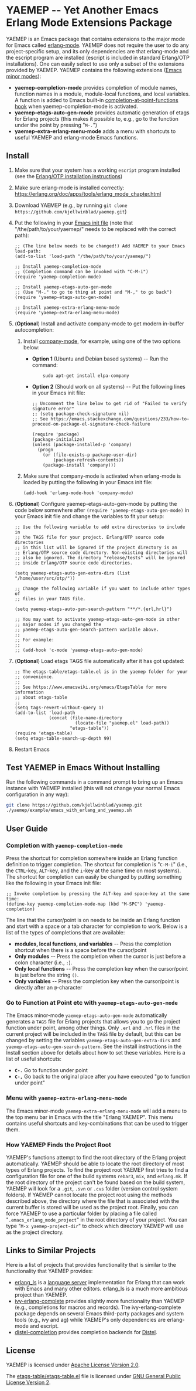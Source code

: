 
YAEMEP -- Yet Another Emacs Erlang Mode Extensions Package
==========================================================

YAEMEP is an Emacs package that contains extensions to the major mode
for Emacs called
[erlang-mode](https://erlang.org/doc/apps/tools/erlang_mode_chapter.html). YAEMEP
does not require the user to do any project-specific setup, and its
only dependencies are that erlang-mode and the escript program are
installed (escript is included in standard Erlang/OTP
installations). One can easily select to use only a subset of the
extensions provided by YAEMEP. YAEMEP contains the following
extensions ([Emacs minor
modes](https://www.gnu.org/software/emacs/manual/html_node/emacs/Minor-Modes.html)):

* **yaemep-completion-mode** provides completion of module names,
  function names in a module, module-local functions, and local
  variables. A function is added to Emacs built-in
  [completion-at-point-functions
  hook](https://www.gnu.org/software/emacs/manual/html_node/elisp/Completion-in-Buffers.html)
  when yaemep-completion-mode is activated.
* **yaemep-etags-auto-gen-mode** provides automatic generation of
  etags for Erlang projects (this makes it possible to, e.g., go to
  the function under the point by pressing "`M-.`")
* **yaemep-extra-erlang-menu-mode** adds a menu with shortcuts to
  useful YAEMEP and erlang-mode Emacs functions.

Install
-------

1. Make sure that your system has a working `escript` program
   installed (see the [Erlang/OTP installation
   instructions](http://erlang.org/doc/installation_guide/INSTALL.html))
2. Make sure erlang-mode is installed correctly:
   https://erlang.org/doc/apps/tools/erlang_mode_chapter.html
3. Download YAEMEP (e.g., by running `git clone https://github.com/kjellwinblad/yaemep.git`)
4. Put the following in your [Emacs init
   file](https://www.gnu.org/software/emacs/manual/html_node/emacs/Init-File.html)
   (note that "/the/path/to/your/yaemep/" needs to be replaced with
   the correct path):

   ```elisp
   ;; (The line below needs to be changed!) Add YAEMEP to your Emacs load-path:
   (add-to-list 'load-path "/the/path/to/your/yaemep/")

   ;; Install yaemep-completion-mode
   ;; (Completion command can be invoked with "C-M-i")
   (require 'yaemep-completion-mode)

   ;; Install yaemep-etags-auto-gen-mode
   ;; (Use "M-." to go to thing at point and "M-," to go back")
   (require 'yaemep-etags-auto-gen-mode)

   ;; Install yaemep-extra-erlang-menu-mode
   (require 'yaemep-extra-erlang-menu-mode)
   ```
5. (**Optional**) Install and activate company-mode to get modern
   in-buffer autocompletion:
   1. Install [company-mode](https://company-mode.github.io/), for
      example, using one of the two options below:
      * **Option 1** (Ubuntu and Debian based systems) -- Run the
        command:
        
                sudo apt-get install elpa-company
      * **Option 2** (Should work on all systems) -- Put the following
        lines in your Emacs init file:

        ```elisp
        ;; Uncomment the line below to get rid of "Failed to verify signature error"
        ;; (setq package-check-signature nil)
        ;; See https://emacs.stackexchange.com/questions/233/how-to-proceed-on-package-el-signature-check-failure

        (require 'package)
        (package-initialize)
        (unless (package-installed-p 'company)
          (progn
            (or (file-exists-p package-user-dir)
                (package-refresh-contents))
            (package-install 'company)))
        ```
   2. Make sure that company-mode is activated when erlang-mode is
      loaded by putting the following in your Emacs init file:

      ```elisp
      (add-hook 'erlang-mode-hook 'company-mode)
      ```
6. (**Optional**) Configure yaemep-etags-auto-gen-mode by putting the
   code below somewhere after `(require 'yaemep-etags-auto-gen-mode)`
   in your Emacs init file and change the variables to fit your setup:

   ```elisp
   ;; Use the following variable to add extra directories to include in
   ;; the TAGS file for your project. Erlang/OTP source code directories
   ;; in this list will be ignored if the project directory is an
   ;; Erlang/OTP source code directory. Non-existing directories will
   ;; also be ignored. The directory "release/tests" will be ignored
   ;; inside Erlang/OTP source code directories.

   (setq yaemep-etags-auto-gen-extra-dirs (list "/home/user/src/otp/"))

   ;; Change the following variable if you want to include other types of
   ;; files in your TAGS file.

   (setq yaemep-etags-auto-gen-search-pattern "**/*.{erl,hrl}")

   ;; You may want to activate yaemep-etags-auto-gen-mode in other
   ;; major modes if you changed the
   ;; yaemep-etags-auto-gen-search-pattern variable above.
   ;;
   ;; For example:
   ;;
   ;; (add-hook 'c-mode 'yaemep-etags-auto-gen-mode)
   ```
7. (**Optional**) Load etags TAGS file automatically after it has got
   updated:
   ```elisp
   ;; The etags-table/etags-table.el is in the yaemep folder for your
   ;; convenience.
   ;;
   ;; See https://www.emacswiki.org/emacs/EtagsTable for more information
   ;; about etags-table
   ;;
   (setq tags-revert-without-query 1)
   (add-to-list 'load-path
                (concat (file-name-directory
                          (locate-file "yaemep.el" load-path))
                        "etags-table"))
   (require 'etags-table)
   (setq etags-table-search-up-depth 99)
   ```
8. Restart Emacs


Test YAEMEP in Emacs Without Installing
---------------------------------------

Run the following commands in a command prompt to bring up an Emacs
instance with YAEMEP installed (this will not change your normal Emacs
configuration in any way):

```bash
git clone https://github.com/kjellwinblad/yaemep.git
./yaemep/example/emacs_with_erlang_and_yaemep.sh
```


User Guide
----------

### Completion with `yaemep-completion-mode`

Press the shortcut for completion somewhere inside an Erlang function
definition to trigger completion. The shortcut for completion is
"`C-M-i`" (i.e., the `CTRL`-key, `ALT`-key, and the `i`-key at the
same time on most systems). The shortcut for completion can easily be
changed by putting something like the following in your Emacs init
file:

``` elisp
;; Invoke completion by pressing the ALT-key and space-key at the same time:
(define-key yaemep-completion-mode-map (kbd "M-SPC") 'yaemep-completion)
```


The line that the cursor/point is on needs to be inside an Erlang
function and start with a space or a tab character for completion to
work. Below is a list of the types of completions that are available:

* **modules, local functions, and variables** -- Press the completion
  shortcut when there is a space before the cursor/point
* **Only modules** -- Press the completion when the cursor is just before
  a colon character (i.e., `:`).
* **Only local functions** -- Press the completion key when the
  cursor/point is just before the string `()`.
* **Only variables** -- Press the completion key when the cursor/point
  is directly after an `@`-character

### Go to Function at Point etc with `yaemep-etags-auto-gen-mode`

The Emacs minor-mode `yaemep-etags-auto-gen-mode` automatically
generates a `TAGS` file for Erlang projects that allows you to go the
project function under point, among other things. Only `.erl` and
`.hrl` files in the current project will be included in the `TAGS`
file by default, but this can be changed by setting the variables
`yaemep-etags-auto-gen-extra-dirs` and
`yaemep-etags-auto-gen-search-pattern`. See the install instructions
in the Install section above for details about how to set these
variables. Here is a list of useful shortcuts:

* **`C-.`** Go to function under point
* **`C-,`** Go back to the original place after you have executed "go to
  function under point"

### Menu with `yaemep-extra-erlang-menu-mode`

The Emacs minor-mode `yaemep-extra-erlang-menu-mode` will add a menu to
the top menu bar in Emacs with the title "Erlang YAEMEP". This menu
contains useful shortcuts and key-combinations that can be used to
trigger them.

### How YAEMEP Finds the Project Root

YAEMEP's functions attempt to find the root directory of the Erlang
project automatically. YAEMEP should be able to locate the root
directory of most types of Erlang projects. To find the project root
YAEMEP first tries to find a configuration file for one of the build
systems `rebar3`, `mix`, and `erlang.mk`. If the root directory of the
project can't be found based on the build system, YAEMEP will look for
a `.git`, `.svn` or `.cvs` folder (version control system folders). If
YAEMEP cannot locate the project root using the methods described
above, the directory where the file that is associated with the
current buffer is stored will be used as the project root. Finally,
you can force YAEMEP to use a particular folder by placing a file
called "`.emacs_erlang_mode_project`" in the root directory of your
project. You can type "`M-x yaemep-project-dir`" to check which
directory YAEMEP will use as the project directory.

Links to Similar Projects
-------------------------

Here is a list of projects that provides functionality that is similar
to the functionality that YAEMEP provides:

* [erlang_ls](https://github.com/erlang-ls/erlang_ls) is a [language
  server](https://github.com/microsoft/language-server-protocol)
  implementation for Erlang that can work with Emacs and many other
  editors. erlang_ls is a much more ambitious project than YAEMEP.
* [ivy-erlang-complete](https://github.com/s-kostyaev/ivy-erlang-complete)
  provides slightly more functionality than YAEMEP (e.g., completions
  for macros and records). The ivy-erlang-complete package depends on
  several Emacs third-party packages and system tools (e.g., ivy and
  ag) while YAEMEP's only dependencies are erlang-mode and escript.
* [distel-completion](https://github.com/sebastiw/distel-completion)
  provides completion backends for
  [Distel](https://github.com/massemanet/distel).


License
-------

YAEMEP is licensed under [Apache License Version 2.0](LICENSE.txt).

The [etags-table/etags-table.el](etags-table/etags-table.el) file is
licensed under [GNU General Public License Version
2](etags-table/LICENSE).
